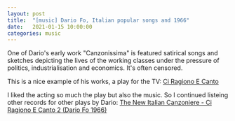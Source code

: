 ```yaml
---
layout: post
title:  "[music] Dario Fo, Italian popular songs and 1966" 
date:   2021-01-15 10:00:00
categories: music
---
```


One of Dario's early work  "Canzonissima" is featured satirical songs and sketches depicting the lives of the working classes under the pressure of politics, industrialisation and economics.
It's often censored.

This is a nice example of his works, a play for the TV: [Ci Ragiono E Canto](https://www.youtube.com/watch?v=GO-eOTNIL4M)

I liked the acting so much the play but also the music. So I continued listeing other records for other plays by Dario: [The New Italian Canzoniere - Ci Ragiono E Canto 2 (Dario Fo 1966)
](https://www.youtube.com/watch?v=zKThCK7uGo0)
